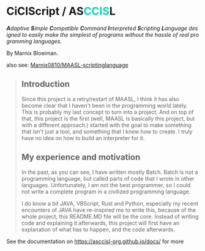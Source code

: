 # CiCIScript / AS<font color="#13D3BD">CCIS</font>L

<p><em><strong>A</strong>daptive <strong>S</strong>imple <strong><font color="#13D3BD">C</font></strong>ompatible <strong><font color="#13D3BD">C</font></strong>ommand <strong><font color="#13D3BD">I</font></strong>nterpreted <strong><font color="#13D3BD">S</font></strong>cripting <strong>L</strong>anguage designed to easily make the simplest of programs without the hassle of real programming languages.</em></p>

By Marnix Bloeiman.

also see: [Marnix0810/MAASL-scriptinglanguage](https://github.com/Marnix0810/MAASL-scriptinglanguage)

> ## Introduction
>
> Since this project is a retry/restart of MAASL, I think it has also become clear that I haven't been in the programming world lately. This is probably my last concept to turn into a project. And on top of that, this project is the first (well, MAASL is basically this project, but with a different approach.) started with the goal to make something that isn't just a tool, and something that I knew how to create. I truly have no idea on how to build an interpreter for it.
>
> ## My experience and motivation
>
> In the past, as you can see, I have written mostly Batch. Batch is not a programming language, but called parts of code that I wrote in other languages. Unfortunately, I am not the best programmer, so I could not write a complete program in a civilized programming language.
>
> I do know a bit JAVA, VBScript, Rust and Python, especially my recent encounters of JAVA have re-inspired me to write this, because of the whole project, this README.MD file will be the core. Instead of writing code and explaining it afterwards, this project will first have an explanation of what has to happen, and the code afterwards.
>

See the documentation on https://asccisl-org.github.io/docs/ for more